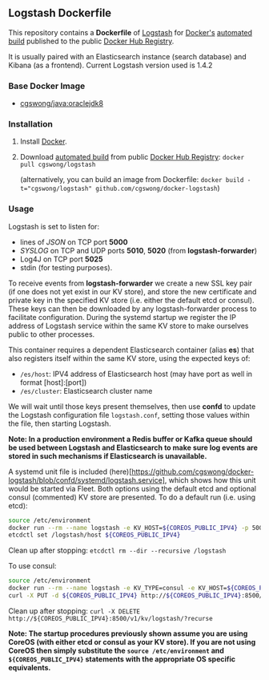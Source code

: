 ## Logstash Dockerfile

This repository contains a **Dockerfile** of [Logstash](http://www.elasticsearch.org/) for [Docker's](https://www.docker.com/) [automated build](https://registry.hub.docker.com/u/cgswong/logstash/) published to the public [Docker Hub Registry](https://registry.hub.docker.com/).

It is usually paired with an Elasticsearch instance (search database) and Kibana (as a frontend). Current Logstash version used is 1.4.2

### Base Docker Image

* [cgswong/java:oraclejdk8](https://registry.hub.docker.com/u/cgswong/java/)

### Installation

1. Install [Docker](https://www.docker.com/).

2. Download [automated build](https://registry.hub.docker.com/u/cgswong/logstash/) from public [Docker Hub Registry](https://registry.hub.docker.com/): `docker pull cgswong/logstash`

   (alternatively, you can build an image from Dockerfile: `docker build -t="cgswong/logstash" github.com/cgswong/docker-logstash`)

### Usage
Logstash is set to listen for:
- lines of _JSON_ on TCP port **5000**
- _SYSLOG_ on TCP and UDP ports **5010**, **5020** (from **logstash-forwarder**)
- Log4J on TCP port **5025**
- stdin (for testing purposes).

To receive events from **logstash-forwarder** we create a new SSL key pair (if one does not yet exist in our KV store), and store the new certificate and private key in the specified KV store (i.e. either the default etcd or consul). These keys can then be downloaded by any logstash-forwarder process to facilitate configuration. During the systemd startup we register the IP address of Logstash service within the same KV store to make ourselves public to other processes.

This container requires a dependent Elasticsearch container (alias **es**) that also registers itself within the same KV store, using the expected keys of:

- `/es/host`: IPV4 address of Elasticsearch host (may have port as well in format [host]:[port])
- `/es/cluster`: Elasticsearch cluster name

We will wait until those keys present themselves, then use **confd** to update the Logstash configuration file `logstash.conf`, setting those values within the file, then starting Logstash.

**Note: In a production environment a Redis buffer or Kafka queue should be used between Logstash and Elasticsearch to make sure log events are stored in such mechanisms if Elasticsearch is unavailable.**

A systemd unit file is included (here)[https://github.com/cgswong/docker-logstash/blob/confd/systemd/logstash.service], which shows how this unit would be started via Fleet. Both options using the default etcd and optional consul (commented) KV store are presented. To do a default run (i.e. using etcd):

```sh
source /etc/environment
docker run --rm --name logstash -e KV_HOST=${COREOS_PUBLIC_IPV4} -p 5000:5000 -p 5010:5010 -p 5020:5020 -p 5025:5025 cgswong/logstash
etcdctl set /logstash/host ${COREOS_PUBLIC_IPV4}
```

Clean up after stopping: `etcdctl rm --dir --recursive /logstash`

To use consul:
```sh
source /etc/environment
docker run --rm --name logstash -e KV_TYPE=consul -e KV_HOST=${COREOS_PUBLIC_IPV4} -p 5000:5000 -p 5010:5010 -p 5020:5020 -p 5025:5025 cgswong/logstash
curl -X PUT -d ${COREOS_PUBLIC_IPV4} http://${COREOS_PUBLIC_IPV4}:8500/v1/kv/logstash/host
```

Clean up after stopping: `curl -X DELETE http://${COREOS_PUBLIC_IPV4}:8500/v1/kv/logstash/?recurse`

**Note: The startup procedures previously shown assume you are using CoreOS (with either etcd or consul as your KV store). If you are not using CoreOS then simply substitute the `source /etc/environment` and `${COREOS_PUBLIC_IPV4}` statements with the appropriate OS specific equivalents.**
